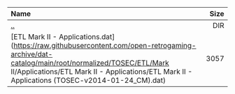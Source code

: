 |Name|Size|
|:---|---:|
|[..](../index.html)|DIR|
|[ETL Mark II - Applications.dat](https://raw.githubusercontent.com/open-retrogaming-archive/dat-catalog/main/root/normalized/TOSEC/ETL/Mark II/Applications/ETL Mark II - Applications/ETL Mark II - Applications (TOSEC-v2014-01-24_CM).dat)|3057|
